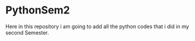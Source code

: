 # PythonSem2
Here in this repository i am going to add all the python codes that i did in my second Semester.
